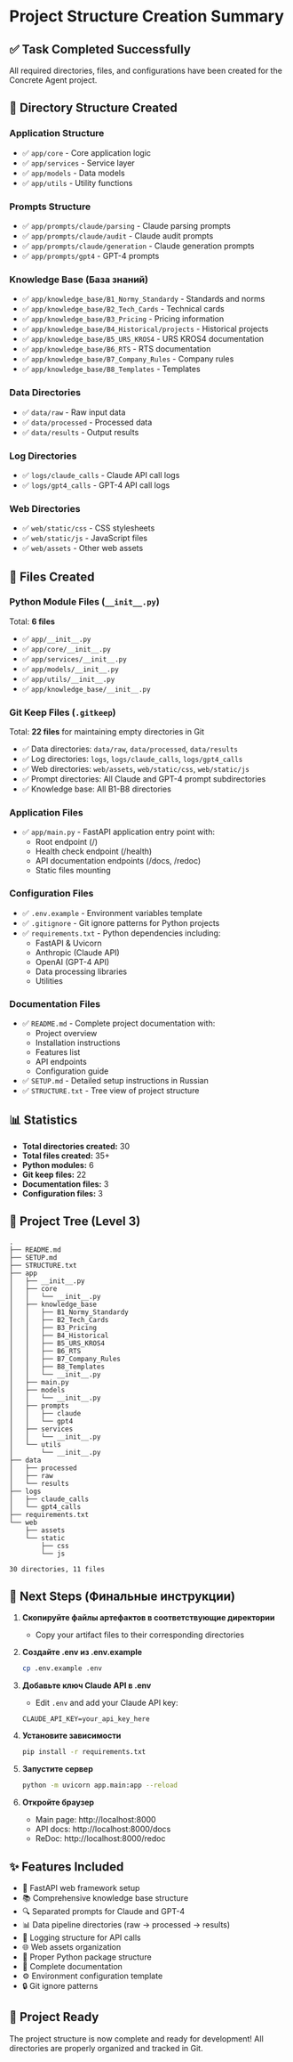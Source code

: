 # Project Structure Creation Summary

## ✅ Task Completed Successfully

All required directories, files, and configurations have been created for the Concrete Agent project.

## 📁 Directory Structure Created

### Application Structure
- ✅ `app/core` - Core application logic
- ✅ `app/services` - Service layer
- ✅ `app/models` - Data models
- ✅ `app/utils` - Utility functions

### Prompts Structure
- ✅ `app/prompts/claude/parsing` - Claude parsing prompts
- ✅ `app/prompts/claude/audit` - Claude audit prompts
- ✅ `app/prompts/claude/generation` - Claude generation prompts
- ✅ `app/prompts/gpt4` - GPT-4 prompts

### Knowledge Base (База знаний)
- ✅ `app/knowledge_base/B1_Normy_Standardy` - Standards and norms
- ✅ `app/knowledge_base/B2_Tech_Cards` - Technical cards
- ✅ `app/knowledge_base/B3_Pricing` - Pricing information
- ✅ `app/knowledge_base/B4_Historical/projects` - Historical projects
- ✅ `app/knowledge_base/B5_URS_KROS4` - URS KROS4 documentation
- ✅ `app/knowledge_base/B6_RTS` - RTS documentation
- ✅ `app/knowledge_base/B7_Company_Rules` - Company rules
- ✅ `app/knowledge_base/B8_Templates` - Templates

### Data Directories
- ✅ `data/raw` - Raw input data
- ✅ `data/processed` - Processed data
- ✅ `data/results` - Output results

### Log Directories
- ✅ `logs/claude_calls` - Claude API call logs
- ✅ `logs/gpt4_calls` - GPT-4 API call logs

### Web Directories
- ✅ `web/static/css` - CSS stylesheets
- ✅ `web/static/js` - JavaScript files
- ✅ `web/assets` - Other web assets

## 📄 Files Created

### Python Module Files (`__init__.py`)
Total: **6 files**
- ✅ `app/__init__.py`
- ✅ `app/core/__init__.py`
- ✅ `app/services/__init__.py`
- ✅ `app/models/__init__.py`
- ✅ `app/utils/__init__.py`
- ✅ `app/knowledge_base/__init__.py`

### Git Keep Files (`.gitkeep`)
Total: **22 files** for maintaining empty directories in Git
- ✅ Data directories: `data/raw`, `data/processed`, `data/results`
- ✅ Log directories: `logs`, `logs/claude_calls`, `logs/gpt4_calls`
- ✅ Web directories: `web/assets`, `web/static/css`, `web/static/js`
- ✅ Prompt directories: All Claude and GPT-4 prompt subdirectories
- ✅ Knowledge base: All B1-B8 directories

### Application Files
- ✅ `app/main.py` - FastAPI application entry point with:
  - Root endpoint (/)
  - Health check endpoint (/health)
  - API documentation endpoints (/docs, /redoc)
  - Static files mounting

### Configuration Files
- ✅ `.env.example` - Environment variables template
- ✅ `.gitignore` - Git ignore patterns for Python projects
- ✅ `requirements.txt` - Python dependencies including:
  - FastAPI & Uvicorn
  - Anthropic (Claude API)
  - OpenAI (GPT-4 API)
  - Data processing libraries
  - Utilities

### Documentation Files
- ✅ `README.md` - Complete project documentation with:
  - Project overview
  - Installation instructions
  - Features list
  - API endpoints
  - Configuration guide
- ✅ `SETUP.md` - Detailed setup instructions in Russian
- ✅ `STRUCTURE.txt` - Tree view of project structure

## 📊 Statistics

- **Total directories created:** 30
- **Total files created:** 35+
- **Python modules:** 6
- **Git keep files:** 22
- **Documentation files:** 3
- **Configuration files:** 3

## 🌳 Project Tree (Level 3)

```
.
├── README.md
├── SETUP.md
├── STRUCTURE.txt
├── app
│   ├── __init__.py
│   ├── core
│   │   └── __init__.py
│   ├── knowledge_base
│   │   ├── B1_Normy_Standardy
│   │   ├── B2_Tech_Cards
│   │   ├── B3_Pricing
│   │   ├── B4_Historical
│   │   ├── B5_URS_KROS4
│   │   ├── B6_RTS
│   │   ├── B7_Company_Rules
│   │   ├── B8_Templates
│   │   └── __init__.py
│   ├── main.py
│   ├── models
│   │   └── __init__.py
│   ├── prompts
│   │   ├── claude
│   │   └── gpt4
│   ├── services
│   │   └── __init__.py
│   └── utils
│       └── __init__.py
├── data
│   ├── processed
│   ├── raw
│   └── results
├── logs
│   ├── claude_calls
│   └── gpt4_calls
├── requirements.txt
└── web
    ├── assets
    └── static
        ├── css
        └── js

30 directories, 11 files
```

## 🚀 Next Steps (Финальные инструкции)

1. **Скопируйте файлы артефактов в соответствующие директории**
   - Copy your artifact files to their corresponding directories

2. **Создайте .env из .env.example**
   ```bash
   cp .env.example .env
   ```

3. **Добавьте ключ Claude API в .env**
   - Edit `.env` and add your Claude API key:
   ```
   CLAUDE_API_KEY=your_api_key_here
   ```

4. **Установите зависимости**
   ```bash
   pip install -r requirements.txt
   ```

5. **Запустите сервер**
   ```bash
   python -m uvicorn app.main:app --reload
   ```

6. **Откройте браузер**
   - Main page: http://localhost:8000
   - API docs: http://localhost:8000/docs
   - ReDoc: http://localhost:8000/redoc

## ✨ Features Included

- 🤖 FastAPI web framework setup
- 📚 Comprehensive knowledge base structure
- 🔍 Separated prompts for Claude and GPT-4
- 📊 Data pipeline directories (raw → processed → results)
- 📝 Logging structure for API calls
- 🌐 Web assets organization
- 🐍 Proper Python package structure
- 📖 Complete documentation
- ⚙️ Environment configuration template
- 🔒 Git ignore patterns

## 🎯 Project Ready

The project structure is now complete and ready for development!
All directories are properly organized and tracked in Git.
